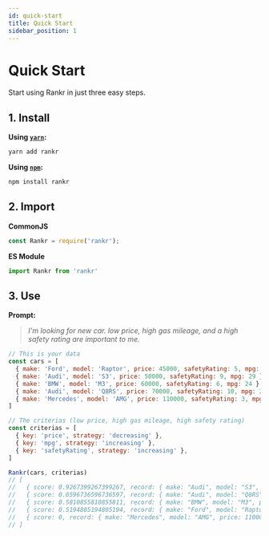 ```yaml
---
id: quick-start
title: Quick Start
sidebar_position: 1
---
```


# Quick Start

Start using Rankr in just three easy steps.

## 1. Install

**Using [`yarn`](https://yarnpkg.com/en/package/rankr):**
```bash
yarn add rankr
```

**Using [`npm`](https://www.npmjs.com/package/rankr):**
```bash
npm install rankr
```

## 2. Import

**CommonJS**
```javascript
const Rankr = require('rankr');
```

**ES Module**
```javascript
import Rankr from 'rankr'
```

## 3. Use

**Prompt:**
>*I'm looking for new car. low price, high gas mileage, and a high safety rating are important to me.*

```javascript
// This is your data
const cars = [
  { make: 'Ford', model: 'Raptor', price: 45000, safetyRating: 5, mpg: 21 },
  { make: 'Audi', model: 'S3', price: 50000, safetyRating: 9, mpg: 29 },
  { make: 'BMW', model: 'M3', price: 60000, safetyRating: 6, mpg: 24 },
  { make: 'Audi', model: 'Q8RS', price: 70000, safetyRating: 10, mpg: 22 },
  { make: 'Mercedes', model: 'AMG', price: 110000, safetyRating: 3, mpg: 18 }
]

// The criterias (low price, high gas mileage, high safety rating)
const criterias = [
  { key: 'price', strategy: 'decreasing' },
  { key: 'mpg', strategy: 'increasing' },
  { key: 'safetyRating', strategy: 'increasing' },
]

Rankr(cars, criterias)
// [
//   { score: 0.9267399267399267, record: { make: "Audi", model: "S3", price: 50000, safetyRating: 9, mpg: 29 },
//   { score: 0.6596736596736597, record: { make: "Audi", model: "Q8RS", price: 70000, safetyRating: 10, mpg: 22 },
//   { score: 0.5810855810855811, record: { make: "BMW", model: "M3", price: 60000, safetyRating: 6, mpg: 24 },
//   { score: 0.5194805194805194, record: { make: "Ford", model: "Raptor", price: 45000, safetyRating: 5, mpg: 21 },
//   { score: 0, record: { make: "Mercedes", model: "AMG", price: 110000, safetyRating: 3, mpg: 18 } }
// ]
```
